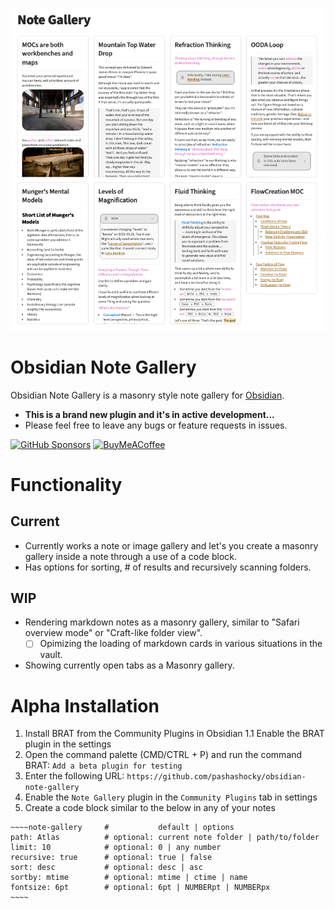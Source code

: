 ![Note Gallery Example](assets/github-header.png)

# Obsidian Note Gallery
Obsidian Note Gallery is a masonry style note gallery for [Obsidian](https://obsidian.md/).

- **This is a brand new plugin and it's in active development...**
- Please feel free to leave any bugs or feature requests in issues.

[![GitHub Sponsors](https://img.shields.io/github/sponsors/pashashocky?style=social)](https://github.com/sponsors/pashashocky)
[<img src="https://cdn.buymeacoffee.com/buttons/v2/default-yellow.png" alt="BuyMeACoffee" width="100">](https://www.buymeacoffee.com/pashashocky)

# Functionality
## Current
- Currently works a note or image gallery and let's you create a masonry gallery inside a note through a use of a code block.
- Has options for sorting, # of results and recursively scanning folders.

## WIP
- Rendering markdown notes as a masonry gallery, similar to "Safari overview mode" or "Craft-like folder view".
  - [ ] Opimizing the loading of markdown cards in various situations in the vault.
- Showing currently open tabs as a Masonry gallery.

# Alpha Installation
1. Install BRAT from the Community Plugins in Obsidian
  1.1 Enable the BRAT plugin in the settings
2. Open the command palette (CMD/CTRL + P) and run the command BRAT: `Add a beta plugin for testing`
3. Enter the following URL: `https://github.com/pashashocky/obsidian-note-gallery`
4. Enable the `Note Gallery` plugin in the `Community Plugins` tab in settings
5. Create a code block similar to the below in any of your notes

```
~~~~note-gallery     #           default | options
path: Atlas          # optional: current note folder | path/to/folder
limit: 10            # optional: 0 | any number
recursive: true      # optional: true | false
sort: desc           # optional: desc | asc
sortby: mtime        # optional: mtime | ctime | name
fontsize: 6pt        # optional: 6pt | NUMBERpt | NUMBERpx
~~~~
```

